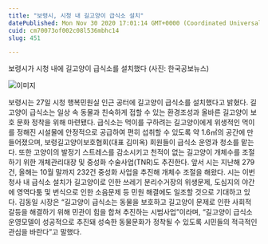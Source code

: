 ```yaml
---
title: "보령시, 시청 내 길고양이 급식소 설치"
datePublished: Mon Nov 30 2020 17:01:14 GMT+0000 (Coordinated Universal Time)
cuid: cm70073of002c08l536mbhc14
slug: 451

---
```



보령시가 시청 내에 길고양이 급식소를 설치했다 (사진: 한국공보뉴스)

![이미지](https://cdn.hashnode.com/res/hashnode/image/upload/v1739249416344/81b7fb4f-b4ba-4ce3-bfaa-f34c6de97235.jpeg)

보령시는 27일 시청 행복민원실 인근 공터에 길고양이 급식소를 설치했다고 밝혔다. 길고양이 급식소는 일상 속 동물과 친숙하게 접할 수 있는 환경조성과 올바른 길고양이 보호 문화 정착을 위해 마련됐다. 급식소는 먹이를 구하려는 길고양이에게 위생적인 먹이를 정해진 시설물에 안정적으로 공급하여 편히 섭취할 수 있도록 약 1.6㎡의 공간에 만들어졌으며, 보령길고양이보호협회(대표 김미옥) 회원들이 급식소 운영과 청소를 맡는다. 또한 고양이의 발정기 스트레스를 감소시키고 천적이 없는 길고양이 개체수를 조절하기 위한 개체관리대장 및 중성화 수술사업(TNR)도 추진한다. 앞서 시는 지난해 279건, 올해는 10월 말까지 232건 중성화 사업을 추진해 개체수 조절을 해왔다. 시는 이번 청사 내 급식소 설치가 길고양이로 인한 쓰레기 분리수거장의 위생문제, 도심지의 야간에 영역다툼 및 번식으로 인한 소음문제 등 민원 해결에도 일조할 것으로 기대하고 있다. 김동일 시장은 “길고양이 급식소는 동물을 보호하고 길고양이 문제로 인한 사회적 갈등을 해결하기 위해 민관이 힘을 합쳐 추진하는 시범사업”이라며, “길고양이 급식소 운영모델이 성공적으로 추진돼 성숙한 동물문화가 정착될 수 있도록 시민들의 적극적인 관심을 바란다”고 말했다.